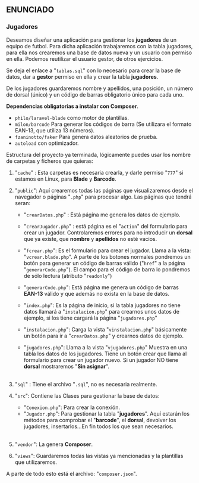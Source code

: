 ## ENUNCIADO

### **Jugadores**

Deseamos diseñar una aplicación para gestionar los **jugadores** de un equipo de futbol. Para dicha aplicación trabajaremos con la tabla jugadores, para ella nos crearemos una base de datos nueva y un usuario con permiso en ella. Podemos reutilizar el usuario gestor, de otros ejercicios.

Se deja el enlace a "``tablas.sql``" con lo necesario para crear la base de datos, dar a **gestor** permiso en ella y crear la tabla **jugadores**.

[Archivo SQL]: https://github.com/AlbaGonzalezPereira/daw_dwes/blob/main/DWES05/sql/DWES05_TAR_R01_tabla.sql "Archivo sql"

De los jugadores guardaremos nombre y apellidos, una posición, un número de dorsal (único) y un código de barras obligatorio único para cada uno.

**Dependencias obligatorias a instalar con Composer**.

* ``philo/laravel-blade`` como motor de plantillas.
* ``milon/barcode`` Para generar los códigos de barra (Se utilizara el formato EAN-13, que utiliza 13 números).
* ``fzaninotto/faker`` Para genera datos aleatorios de prueba.
* ``autoload`` con optimizador.

Estructura del proyecto ya terminada, lógicamente puedes usar los nombre de carpetas y ficheros que quieras:

1. "``cache``" : Esta carpetas es necesaria crearla, y darle permiso "``777``" si estamos en Linux, para **Blade** y **Barcode**.

2. "``public``": Aquí crearemos todas las páginas que visualizaremos desde el navegador o páginas "``.php``" para procesar algo. Las páginas que tendrá seran:

    * "``crearDatos.php``" : Está página me genera los datos de ejemplo.

    * "``crearJugador.php``" : está página es el "``action``" del formulario para crear un jugador. Controlaremos errores para no introducir un **dorsal** que ya existe, que **nombre** y **apellidos** no esté vacios.

    * "``fcrear.php``": Es el formulario para crear el jugador. Llama a la vista: "``vcrear.blade.php``". A parte de los botones normales pondremos un botón para generar un código de barras válido ("``href``" a la página "``generarCode.php``"). El campo para el código de barra lo pondremos de sólo lectura (atributo "``readonly``")

    * "``generarCode.php``": Está página me genera un código de barras **EAN-13** válido y que además no exista en la base de datos.

    * "``index.php``": Es la página de inicio, si la tabla jugadores no tiene datos llamará a "``instalacion.php``" para crearnos unos datos de ejemplo, si los tiene cargará la página "``jugadores.php``"

    * "``instalacion.php``": Carga la vista "``vinstalacion.php``" básicamente un botón para ir a "``crearDatos.php``" y crearnos datos de ejemplo.

    * "``jugadores.php``": Llama a la vista "``vjugadores.php``" Muestra en una tabla los datos de los jugadores. Tiene un botón crear que llama al formulario para crear un jugador nuevo. Si un jugador NO tiene **dorsal** mostraremos "**Sin asignar**".
    <br><br>

3. "``sql``" : Tiene el archivo "``.sql``", no es necesaria realmente.

4. "``src``": Contiene las Clases para gestionar la base de datos:

    * "``Conexion.php``": Para crear la conexión.
    * "``Jugador.php``": Para gestionar la tabla "**jugadores**". Aquí estarán los métodos para comprobar el "**barcode**", el **dorsal**, devolver los jugadores, insertarlos...En fin todos los que sean necesarios.
    <br><br>

5. "``vendor``": La genera **Composer**.

6. "``views``": Guardaremos todas las vistas ya mencionadas y la plantillas que utilizaremos.

A parte de todo esto está el archivo: "``composer.json``".